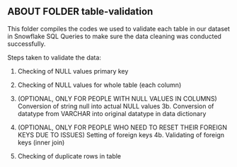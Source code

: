 ABOUT FOLDER table-validation
-----------------------------------------------------------------
This folder compiles the codes we used to validate each table in our dataset in Snowflake SQL Queries to make sure the data cleaning was conducted successfully.

Steps taken to validate the data:
1. Checking of NULL values primary key 
2. Checking of NULL values for whole table (each column)
3. (OPTIONAL, ONLY FOR PEOPLE WITH NULL VALUES IN COLUMNS) Conversion of string null into actual NULL values
3b. Conversion of datatype from VARCHAR into original datatype in data dictionary
 
4. (OPTIONAL, ONLY FOR PEOPLE WHO NEED TO RESET THEIR FOREIGN KEYS DUE TO ISSUES) Setting of foreign keys 
4b. Validating of foreign keys (inner join)

5. Checking of duplicate rows in table
